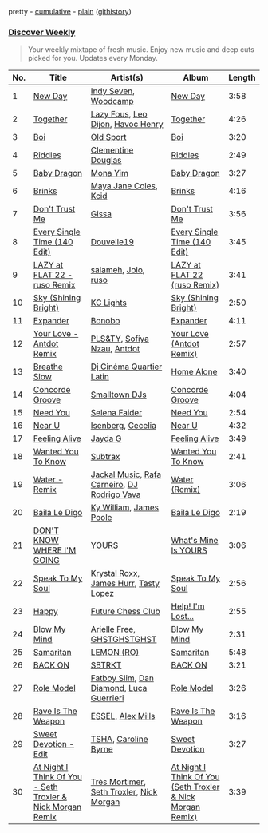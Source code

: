 pretty - [cumulative](/playlists/cumulative/Discover%20Weekly.md) - [plain](/playlists/plain/37i9dQZEVXcERLiUqU2pJX) ([githistory](https://github.githistory.xyz/vitokorn/spotify-playlist-archive/blob/master/playlists/plain/37i9dQZEVXcERLiUqU2pJX))
### [Discover Weekly](https://open.spotify.com/playlist/37i9dQZEVXcERLiUqU2pJX)

> Your weekly mixtape of fresh music. Enjoy new music and deep cuts picked for you. Updates every Monday.

| No. | Title | Artist(s) | Album | Length |
|---|---|---|---|---|
| 1 | [New Day](https://open.spotify.com/track/3uxnGSeIFlYcpCI7rRbuoX) | [Indy Seven](https://open.spotify.com/artist/1Ghpc5wqlWZshJNdSbTmdH), [Woodcamp](https://open.spotify.com/artist/4X4OIDYqg755pwdswXUXb3) | [New Day](https://open.spotify.com/album/6x3wlbjPmLyo3UXabqVg4G) | 3:58 |
| 2 | [Together](https://open.spotify.com/track/4r6fTtd3hHlvlrDtMnJ2KQ) | [Lazy Fous](https://open.spotify.com/artist/4L5hsRwVrsfzTIJIeI2ooS), [Leo Dijon](https://open.spotify.com/artist/66pqdVjTxXxRGlZN7UUqyk), [Havoc Henry](https://open.spotify.com/artist/5rXOxiXZ6ZTi0tFqN8X311) | [Together](https://open.spotify.com/album/7lGpABREKBQMfFu2NsFssP) | 4:26 |
| 3 | [Boi](https://open.spotify.com/track/49UfwkPMJjFxDSa9jwYkcM) | [Old Sport](https://open.spotify.com/artist/30ciVmlruJvLfR6HCp3aYG) | [Boi](https://open.spotify.com/album/5ua5Ed1uHJ1eEJhl12ueoq) | 3:20 |
| 4 | [Riddles](https://open.spotify.com/track/692A9OaT8kc7KuFhvdcMqu) | [Clementine Douglas](https://open.spotify.com/artist/4DWuml4Jf6K81b5rAPwMb6) | [Riddles](https://open.spotify.com/album/5RifJhwYzGXU4kQ4KGIkYC) | 2:49 |
| 5 | [Baby Dragon](https://open.spotify.com/track/1IiGlnA7K558hYKMQBov7B) | [Mona Yim](https://open.spotify.com/artist/48tTb8jCGVZ0XFqwovqFmv) | [Baby Dragon](https://open.spotify.com/album/4ygfkIvjDsQizHqBr9NzHY) | 3:27 |
| 6 | [Brinks](https://open.spotify.com/track/7LeJw09P5PrB97HJlXLk1P) | [Maya Jane Coles](https://open.spotify.com/artist/6TshTCYwh9ySzOO6Jy4Ux2), [Kcid](https://open.spotify.com/artist/32qT6FOyPTR6PysajRroBl) | [Brinks](https://open.spotify.com/album/5SDK4J79vnzqvz0qxYJthR) | 4:16 |
| 7 | [Don't Trust Me](https://open.spotify.com/track/2pP9mvpOZKGStL72WvbjaF) | [Gissa](https://open.spotify.com/artist/2ei6WOXxaCUYqLJbD0Y2mo) | [Don't Trust Me](https://open.spotify.com/album/6cApofpoBKt4nM3ds7UmtC) | 3:56 |
| 8 | [Every Single Time (140 Edit)](https://open.spotify.com/track/09FIGqpuSWmv5WNWXR5s8X) | [Douvelle19](https://open.spotify.com/artist/3EjNHY8UswIZAxMjqXewVH) | [Every Single Time (140 Edit)](https://open.spotify.com/album/7diqklawZuA38STG5GvpAz) | 3:45 |
| 9 | [LAZY at FLAT 22 - ruso Remix](https://open.spotify.com/track/4WVV2emf8Q2jwIYUoyHUGb) | [salameh](https://open.spotify.com/artist/6K6cnA1qYqXCmftC2hP9zw), [Jolo](https://open.spotify.com/artist/5MMwhEbrjJj6TzxC6Mt1Jp), [ruso](https://open.spotify.com/artist/4K0sQDP80cZ2I5SvVozpiC) | [LAZY at FLAT 22 (ruso Remix)](https://open.spotify.com/album/5RVpySBXrwFWWnHI8MzVnW) | 3:41 |
| 10 | [Sky (Shining Bright)](https://open.spotify.com/track/6C941cB4Kzxkw67MhPzlXr) | [KC Lights](https://open.spotify.com/artist/0bUZrFj7rstq07E4iAJHgZ) | [Sky (Shining Bright)](https://open.spotify.com/album/0ENcoMHBD8idjhAShpgTr7) | 2:50 |
| 11 | [Expander](https://open.spotify.com/track/046ebSoM0LeJEIlXTujdDB) | [Bonobo](https://open.spotify.com/artist/0cmWgDlu9CwTgxPhf403hb) | [Expander](https://open.spotify.com/album/4MaNMdGcSvFRxTp0JixzYJ) | 4:11 |
| 12 | [Your Love - Antdot Remix](https://open.spotify.com/track/4SylEKPh0HWqJep7CfISHk) | [PLS&TY](https://open.spotify.com/artist/14byx2nRysWNtgauCXscKT), [Sofiya Nzau](https://open.spotify.com/artist/5Y2FS5YbGf7yRDumzD5nY3), [Antdot](https://open.spotify.com/artist/3of9b8iUxyXtfnwwahfUNx) | [Your Love (Antdot Remix)](https://open.spotify.com/album/5IWlETbudB9LdBT2BHVhSw) | 2:57 |
| 13 | [Breathe Slow](https://open.spotify.com/track/6vlQb0tejZJoIm20nNNzqo) | [Dj Cinéma Quartier Latin](https://open.spotify.com/artist/3nI698C0lc7EpVCIDShUgD) | [Home Alone](https://open.spotify.com/album/0T5MhOPZhkDlPpB3oT9N8w) | 3:40 |
| 14 | [Concorde Groove](https://open.spotify.com/track/5tGvGh3Xn8O940oj8VC9O3) | [Smalltown DJs](https://open.spotify.com/artist/1qPcb4gGRO6ZsefrOWsh8f) | [Concorde Groove](https://open.spotify.com/album/5QjBDlspX1a1JihYPp4U6V) | 4:04 |
| 15 | [Need You](https://open.spotify.com/track/32EbZeoDAXpEyxiTm3mG6P) | [Selena Faider](https://open.spotify.com/artist/7ewdymCL6FW9BNPFXFuNgd) | [Need You](https://open.spotify.com/album/1ZCDNZ42SoSukKI4QPebqA) | 2:54 |
| 16 | [Near U](https://open.spotify.com/track/4HiM09OpjomBVXjdcWpejJ) | [Isenberg](https://open.spotify.com/artist/753xxcDfgqoyWJTs55HCal), [Cecelia](https://open.spotify.com/artist/6LtDEad7bRcRxBKQoiFAlI) | [Near U](https://open.spotify.com/album/7CxbINauBVpiZ0TpmKui7a) | 4:32 |
| 17 | [Feeling Alive](https://open.spotify.com/track/6E8Mb30yWPFcT2Y3be4CjY) | [Jayda G](https://open.spotify.com/artist/3NKVm2Jedcf6ibJr6pMUVx) | [Feeling Alive](https://open.spotify.com/album/3lWtwOXZx0JW7y9ynpcVQ2) | 3:49 |
| 18 | [Wanted You To Know](https://open.spotify.com/track/3c6lySEVMzQhzoUe5Pq6h4) | [Subtrax](https://open.spotify.com/artist/1li6c6TniSl5U8ABWQCNAD) | [Wanted You To Know](https://open.spotify.com/album/14x6QPw5zKqnxZfh8hywL6) | 2:41 |
| 19 | [Water - Remix](https://open.spotify.com/track/54kZEqcZu3bCotFiQSYOSz) | [Jackal Music](https://open.spotify.com/artist/7dGKSnqIlInKI50sbsBx9L), [Rafa Carneiro](https://open.spotify.com/artist/1rlyF21raVJVYYgzbMxvU4), [DJ Rodrigo Vava](https://open.spotify.com/artist/3mVHwuhmdp3pb5pj7MUthx) | [Water (Remix)](https://open.spotify.com/album/6sTo1ex2ETNNTZuEYC1i2m) | 3:06 |
| 20 | [Baila Le Digo](https://open.spotify.com/track/464um5m6FnOIXD9s7P64OH) | [Ky William](https://open.spotify.com/artist/2dIpuJtQApGRmGeUobllYq), [James Poole](https://open.spotify.com/artist/14jYWAqwskpQJI3Uzg8XdT) | [Baila Le Digo](https://open.spotify.com/album/4DmYftMx2At8OLlO7oxk0B) | 2:19 |
| 21 | [DON'T KNOW WHERE I'M GOING](https://open.spotify.com/track/5SHkAmQ81IVHkL5DK1yoIx) | [YOURS](https://open.spotify.com/artist/1Jlo1wSVOtMmEMpTbhEdI7) | [What's Mine Is YOURS](https://open.spotify.com/album/4nem5cmNI5CaxWGai82X9W) | 3:06 |
| 22 | [Speak To My Soul](https://open.spotify.com/track/3FMHCwfDrI4FQQsmk696mJ) | [Krystal Roxx](https://open.spotify.com/artist/79Znj8lVVpXXJ4KHDfCVk0), [James Hurr](https://open.spotify.com/artist/2g9i2kA0jUr6sfAT28l2vL), [Tasty Lopez](https://open.spotify.com/artist/6bGjAU1yRMvrVDQsN9Awc0) | [Speak To My Soul](https://open.spotify.com/album/3ZRcAudGD1VUQjAc8uo9Gx) | 2:56 |
| 23 | [Happy](https://open.spotify.com/track/4AaBAhTalcuIg0aSl1Ysaq) | [Future Chess Club](https://open.spotify.com/artist/3qhz6nnUi7DZZAEwcGKtGW) | [Help! I'm Lost...](https://open.spotify.com/album/0Gh1v7k4RbL62AH6MNcknI) | 2:55 |
| 24 | [Blow My Mind](https://open.spotify.com/track/0XreCaaGPkZpuEiRM1MiWq) | [Arielle Free](https://open.spotify.com/artist/3hHvAP73aCKQMbcn2SQZ9d), [GHSTGHSTGHST](https://open.spotify.com/artist/3SrkcdnKx2kzCHGFk9xE48) | [Blow My Mind](https://open.spotify.com/album/1slkHMzVPHaSr0OIhMrxZ1) | 2:31 |
| 25 | [Samaritan](https://open.spotify.com/track/7hq5opQ8OtGZs0aElFq0js) | [LEMON (RO)](https://open.spotify.com/artist/1FbthPPAIPy5teDMv454m0) | [Samaritan](https://open.spotify.com/album/4a9ZI38BRahQ5c1GUM81zf) | 5:48 |
| 26 | [BACK ON](https://open.spotify.com/track/77bCvwZqXZJLfLBG7iGvjE) | [SBTRKT](https://open.spotify.com/artist/1O10apSOoAPjOu6UhUNmeI) | [BACK ON](https://open.spotify.com/album/0fF0wqKHPa6G1wYpgsXPyG) | 3:21 |
| 27 | [Role Model](https://open.spotify.com/track/5CSfhQ8ql3ofBE8PsQnQfR) | [Fatboy Slim](https://open.spotify.com/artist/4Y7tXHSEejGu1vQ9bwDdXW), [Dan Diamond](https://open.spotify.com/artist/2MXl3PpdGGUqQNgfboIImS), [Luca Guerrieri](https://open.spotify.com/artist/0kSI1cgEztfBxr2QUYlU7c) | [Role Model](https://open.spotify.com/album/3sxeCXtywWoYIcpGj5aGKm) | 3:26 |
| 28 | [Rave Is The Weapon](https://open.spotify.com/track/7kCGuVumIpjWec9aexfCLU) | [ESSEL](https://open.spotify.com/artist/2ucdZN7GyBGxIKHIzksnXc), [Alex Mills](https://open.spotify.com/artist/6z9EDgWh3ZJZKIJI5Q71Cq) | [Rave Is The Weapon](https://open.spotify.com/album/34sqVY63xSSYwizUAjiLTp) | 3:16 |
| 29 | [Sweet Devotion - Edit](https://open.spotify.com/track/7FSgGyCg0kBU3iUKSMbxNd) | [TSHA](https://open.spotify.com/artist/2kLa7JZu4Ijdz1Gle2khZh), [Caroline Byrne](https://open.spotify.com/artist/2tVd9Bpt5Li9UsmKwhJ1nG) | [Sweet Devotion](https://open.spotify.com/album/2XklQanfpAEHwnSM6pk8vT) | 3:27 |
| 30 | [At Night I Think Of You - Seth Troxler & Nick Morgan Remix](https://open.spotify.com/track/2TfO3Q2lD898SIz0pVn7Qh) | [Très Mortimer](https://open.spotify.com/artist/3zGzbXr9Q8zS9xictKAnt7), [Seth Troxler](https://open.spotify.com/artist/3JkLFcTej6tdwZoQT6Nx4B), [Nick Morgan](https://open.spotify.com/artist/29P8YF3232VxBXaU3vE4W8) | [At Night I Think Of You (Seth Troxler & Nick Morgan Remix)](https://open.spotify.com/album/4GBQXHCUrxqHQFzLizB4Oq) | 3:39 |